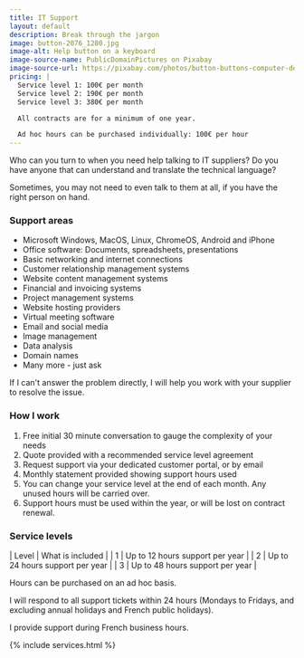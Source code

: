```yaml
---
title: IT Support
layout: default
description: Break through the jargon
image: button-2076_1280.jpg
image-alt: Help button on a keyboard
image-source-name: PublicDomainPictures on Pixabay
image-source-url: https://pixabay.com/photos/button-buttons-computer-design-key-2076/
pricing: |
  Service level 1: 100€ per month 
  Service level 2: 190€ per month
  Service level 3: 380€ per month

  All contracts are for a minimum of one year.

  Ad hoc hours can be purchased individually: 100€ per hour
---
```

Who can you turn to when you need help talking to IT suppliers? Do you have anyone that can understand and translate the technical language?

Sometimes, you may not need to even talk to them at all, if you have the right person on hand.

### Support areas

- Microsoft Windows, MacOS, Linux, ChromeOS, Android and iPhone
- Office software: Documents, spreadsheets, presentations
- Basic networking and internet connections
- Customer relationship management systems
- Website content management systems
- Financial and invoicing systems
- Project management systems
- Website hosting providers
- Virtual meeting software
- Email and social media
- Image management
- Data analysis
- Domain names
- Many more - just ask

If I can't answer the problem directly, I will help you work with your supplier to resolve the issue.


### How I work

1. Free initial 30 minute conversation to gauge the complexity of your needs
2. Quote provided with a recommended service level agreement
3. Request support via your dedicated customer portal, or by email
3. Monthly statement provided showing support hours used
4. You can change your service level at the end of each month. Any unused hours will be carried over.
5. Support hours must be used within the year, or will be lost on contract renewal.

### Service levels

| Level | What is included |
| 1 | Up to 12 hours support per year |
| 2 | Up to 24 hours support per year |
| 3 | Up to 48 hours support per year |

Hours can be purchased on an ad hoc basis.

I will respond to all support tickets within 24 hours (Mondays to Fridays, and excluding annual holidays and French public holidays).

I provide support during French business hours.

{% include services.html %}